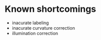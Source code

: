 # Known shortcomings
- inacurate labeling
- inacurate curvature correction
- illumination correction